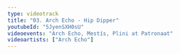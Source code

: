 ```yaml
---
type: videotrack
title: "03. Arch Echo - Hip Dipper"
youtubeId: "5JyenSXH0sU"
videoevents: "Arch Echo, Mestís, Plini at Patronaat"
videoartists: ["Arch Echo"]
---
```

